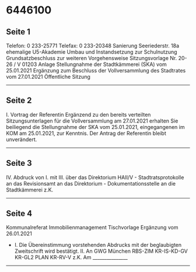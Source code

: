 # 6446100

## Seite 1

Telefon: 0 233-25771
Telefax: 0 233-20348
Sanierung Seeriederstr. 18a ehemalige U5-Akademie
Umbau und Instandsetzung zur Schulnutzung
Grundsatzbeschluss zur weiteren Vorgehensweise
Sitzungsvorlage Nr. 20-26 / V 01203
Anlage
Stellungnahme der Stadtkämmerei (SKA) vom 25.01.2021
Ergänzung zum Beschluss der Vollversammlung des Stadtrates vom 27.01.2021 Öffentliche Sitzung

---

## Seite 2

I. Vortrag der Referentin
Ergänzend zu den bereits verteilten Sitzungsunterlagen für die Vollversammlung am 27.01.2021 erhalten Sie beiliegend die Stellungnahme der SKA vom 25.01.2021, eingegangenen im KOM am 25.01.2021, zur Kenntnis.
Der Antrag der Referentin bleibt unverändert.

---

## Seite 3

IV. Abdruck von I. mit III.
über das Direktorium  HAII/V - Stadtratsprotokolle an das Revisionsamt an das Direktorium - Dokumentationsstelle an die Stadtkämmerei z.K.

---

## Seite 4

Kommunalreferat
Immobilienmanagement
Tischvorlage Ergänzung vom 26.01.2021
- I. Die Übereinstimmung vorstehenden Abdrucks mit der beglaubigten Zweitschrift wird bestätigt.
II. An GWG München RBS-ZIM KR-IS-KD-GV KR-GL2 PLAN KR-RV-V z.K. Am _______________

---

